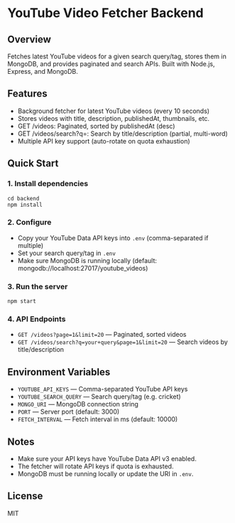 # YouTube Video Fetcher Backend

## Overview
Fetches latest YouTube videos for a given search query/tag, stores them in MongoDB, and provides paginated and search APIs. Built with Node.js, Express, and MongoDB.

## Features
- Background fetcher for latest YouTube videos (every 10 seconds)
- Stores videos with title, description, publishedAt, thumbnails, etc.
- GET /videos: Paginated, sorted by publishedAt (desc)
- GET /videos/search?q=: Search by title/description (partial, multi-word)
- Multiple API key support (auto-rotate on quota exhaustion)

## Quick Start

### 1. Install dependencies
```
cd backend
npm install
```

### 2. Configure
- Copy your YouTube Data API keys into `.env` (comma-separated if multiple)
- Set your search query/tag in `.env`
- Make sure MongoDB is running locally (default: mongodb://localhost:27017/youtube_videos)

### 3. Run the server
```
npm start
```

### 4. API Endpoints
- `GET /videos?page=1&limit=20` — Paginated, sorted videos
- `GET /videos/search?q=your+query&page=1&limit=20` — Search videos by title/description

## Environment Variables
- `YOUTUBE_API_KEYS` — Comma-separated YouTube API keys
- `YOUTUBE_SEARCH_QUERY` — Search query/tag (e.g. cricket)
- `MONGO_URI` — MongoDB connection string
- `PORT` — Server port (default: 3000)
- `FETCH_INTERVAL` — Fetch interval in ms (default: 10000)

## Notes
- Make sure your API keys have YouTube Data API v3 enabled.
- The fetcher will rotate API keys if quota is exhausted.
- MongoDB must be running locally or update the URI in `.env`.

## License
MIT
